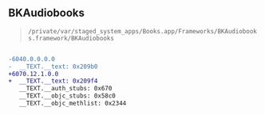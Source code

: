 ## BKAudiobooks

> `/private/var/staged_system_apps/Books.app/Frameworks/BKAudiobooks.framework/BKAudiobooks`

```diff

-6040.0.0.0.0
-  __TEXT.__text: 0x209b0
+6070.12.1.0.0
+  __TEXT.__text: 0x209f4
   __TEXT.__auth_stubs: 0x670
   __TEXT.__objc_stubs: 0x58c0
   __TEXT.__objc_methlist: 0x2344

```
